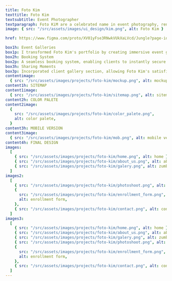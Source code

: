 ```yaml
---
title: Foto Kim
texttitle: Foto Kim
textsubtitle: Event Photographer
textparagraph: Foto KiM are a celebrated name in event photography, renowned for capturing moments that last a lifetime. As a Ui designer, I had the honor of crafting a digital showcase that mirrors their expertise and creativity. Through thoughtful design and innovative features, the web gallery embodies Foto Kim's commitment to capturing the essence of every event.
image: { src: "/src/assets/images/ui_design/kim.png", alt: Foto Kim }

href: https://www.figma.com/proto/XV01yFse3RNwkVUkXaLVcd/Jungle?page-id=0%3A1&type=designode-id=2-4&viewport=464%2C438%2C0.31&scaling=min-zoom&starting-point-node-id=2%3A4"

box1h: Event Galleries
box1p: I transformed Foto Kim's portfolio by creating immersive event galleries that showcase their photography prowess.
box2h: Booking System
box2p: A seamless booking system, enabling clients to instantly secure Foto Kim's services. The intuitive interface allows event hosts to choose their preferred package, date, and photographer swiftly.
box3h: Sharing Moments
box3p: Incorporated client gallery section, allowing Foto Kim's satisfied clients to see their moments anytime and anywhere. This feature not only boosts credibility but also creates a sense of trust.
contentimage:
  { src: "/src/assets/images/projects/foto-kim/mockup.png", alt: mockup }
content1h: SITEMAP
content1image:
  { src: "/src/assets/images/projects/foto-kim/sitemap.png", alt: sitemap }
content2h: COLOR PALETE
content2image:
  {
    src: "/src/assets/images/projects/foto-kim/color_palete.png",
    alt: color palete,
  }
content3h: MOBILE VERSION
content3image:
  { src: "/src/assets/images/projects/foto-kim/mob.png", alt: mobile version }
content4h: FINAL DESIGN
images:
  [
    { src: "/src/assets/images/projects/foto-kim/home.png", alt: home },
    { src: "/src/assets/images/projects/foto-kim/about_us.png", alt: about us },
    { src: "/src/assets/images/projects/foto-kim/galery.png", alt: zumba },
  ]
images2:
  [
    { src: "/src/assets/images/projects/foto-kim/photoshoot.png", alt: dates },
    {
      src: "/src/assets/images/projects/foto-kim/enrollment_form.png",
      alt: enrollment form,
    },
    { src: "/src/assets/images/projects/foto-kim/contact.png", alt: contact },
  ]
images3:
  [
    { src: "/src/assets/images/projects/foto-kim/home.png", alt: home },
    { src: "/src/assets/images/projects/foto-kim/about_us.png", alt: about us },
    { src: "/src/assets/images/projects/foto-kim/galery.png", alt: zumba },
    { src: "/src/assets/images/projects/foto-kim/photoshoot.png", alt: dates },
    {
      src: "/src/assets/images/projects/foto-kim/enrollment_form.png",
      alt: enrollment form,
    },
    { src: "/src/assets/images/projects/foto-kim/contact.png", alt: contact },
  ]
---
```

